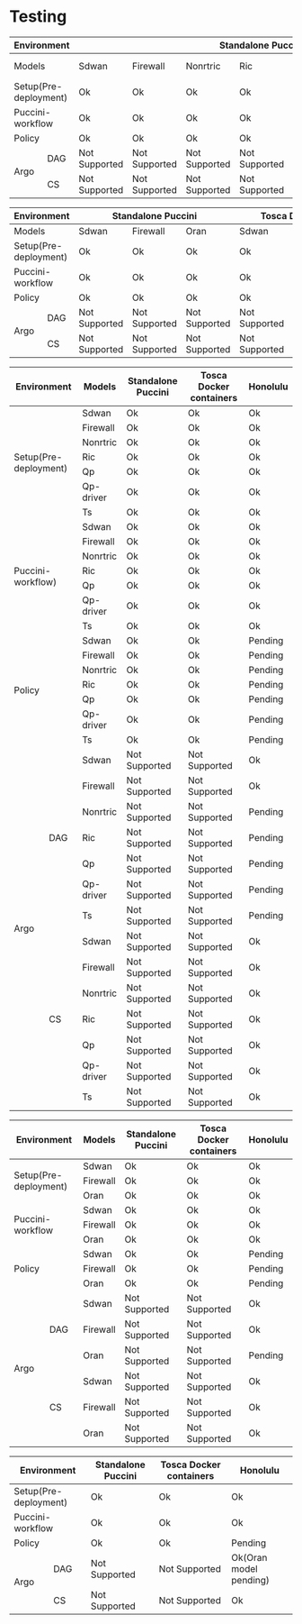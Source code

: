 # Testing

<table>
  <thead>
    <tr>
      <th colspan="2">Environment</th>
      <th colspan="7">Standalone Puccini</th>
      <th colspan="7">Tosca Docker containers</th>
      <th colspan="7">Honolulu</th>
    </tr>
  </thead>
  <tbody>
    <tr>
      <td colspan="2">Models</td>
      <td>Sdwan</td>
      <td>Firewall</td>
      <td>Nonrtric</td>
      <td>Ric</td>
      <td>Qp</td>
      <td>Qp-driver</td>
      <td>Ts</td>
      <td>Sdwan</td>
      <td>Firewall</td>
      <td>Nonrtric</td>
      <td>Ric</td>
      <td>Qp</td>
      <td>Qp-driver</td>
      <td>Ts</td>
      <td>Sdwan</td>
      <td>Firewall</td>
      <td>Nonrtric</td>
      <td>Ric</td>
      <td>Qp</td>
      <td>Qp-driver</td>
      <td>Ts</td>
    </tr>
    <tr>
      <td colspan="2">Setup(Pre-deployment)</td>
      <td>Ok</td>
      <td>Ok</td>
	    <td>Ok</td>
      <td>Ok</td>
      <td>Ok</td>
	    <td>Ok</td>
      <td>Ok</td>
      <td>Ok</td>
	    <td>Ok</td>
      <td>Ok</td>
      <td>Ok</td>
	    <td>Ok</td>
      <td>Ok</td>
      <td>Ok</td>
	    <td>Ok</td>
      <td>Ok</td>
      <td>Ok</td>
	    <td>Ok</td>
      <td>Ok</td>
      <td>Ok</td>
	    <td>Ok</td>
    </tr>
    <tr>
      <td colspan="2">Puccini-workflow</td>
	  <td>Ok</td>
      <td>Ok</td>
	    <td>Ok</td>
      <td>Ok</td>
      <td>Ok</td>
	    <td>Ok</td>
      <td>Ok</td>
      <td>Ok</td>
	    <td>Ok</td>
      <td>Ok</td>
      <td>Ok</td>
	    <td>Ok</td>
      <td>Ok</td>
      <td>Ok</td>
	    <td>Ok</td>
      <td>Ok</td>
      <td>Ok</td>
	    <td>Ok</td>
      <td>Ok</td>
      <td>Ok</td>
	    <td>Ok</td>
    </tr>
    <tr>
      <td colspan="2">Policy</td>
	  <td>Ok</td>
	  <td>Ok</td>
    <td>Ok</td>
	  <td>Ok</td>
    <td>Ok</td>
	  <td>Ok</td>
    <td>Ok</td>
	  <td>Ok</td>
    <td>Ok</td>
	  <td>Ok</td>
    <td>Ok</td>
	  <td>Ok</td>
    <td>Ok</td>
	  <td>Ok</td>
	  <td>Pending</td>
    <td>Pending</td>
    <td>Pending</td>
    <td>Pending</td>
    <td>Pending</td>
    <td>Pending</td>
    <td>Pending</td>
    </tr>
	<tr>
      <td rowspan="2">Argo</td>
	  <td>DAG</td>
	  <td>Not Supported</td>
	  <td>Not Supported</td>
    <td>Not Supported</td>
	  <td>Not Supported</td>
    <td>Not Supported</td>
	  <td>Not Supported</td>
    <td>Not Supported</td>
	  <td>Not Supported</td>
    <td>Not Supported</td>
	  <td>Not Supported</td>
    <td>Not Supported</td>
	  <td>Not Supported</td>
    <td>Not Supported</td>
	  <td>Not Supported</td>
	  <td>Ok</td>
    <td>Ok</td>
    <td>Pending</td>
    <td>Pending</td>
    <td>Pending</td>
    <td>Pending</td>
    <td>Pending</td>
    </tr>
	<tr>
	  <td>CS</td>
	  <td>Not Supported</td>
	  <td>Not Supported</td>
    <td>Not Supported</td>
	  <td>Not Supported</td>
    <td>Not Supported</td>
	  <td>Not Supported</td>
    <td>Not Supported</td>
	  <td>Not Supported</td>
    <td>Not Supported</td>
	  <td>Not Supported</td>
    <td>Not Supported</td>
	  <td>Not Supported</td>
    <td>Not Supported</td>
	  <td>Not Supported</td>
	  <td>Ok</td>
    <td>Ok</td>
    <td>Ok</td>
    <td>Ok</td>
    <td>Ok</td>
    <td>Ok</td>
    <td>Ok</td>
    </tr>
  </tbody>
</table>


<table>
  <thead>
    <tr>
      <th colspan="2">Environment</th>
      <th colspan="3">Standalone Puccini</th>
      <th colspan="3">Tosca Docker containers</th>
	    <th colspan="3">Honolulu</th>
    </tr>
  </thead>
  <tbody>
    <tr>
      <td colspan="2">Models</td>
      <td>Sdwan</td>
      <td>Firewall</td>
      <td>Oran</td>
      <td>Sdwan</td>
      <td>Firewall</td>
      <td>Oran</td>
      <td>Sdwan</td>
      <td>Firewall</td>
      <td>Oran</td>
    </tr>
    <tr>
      <td colspan="2">Setup(Pre-deployment)</td>
      <td>Ok</td>
      <td>Ok</td>
	    <td>Ok</td>
      <td>Ok</td>
      <td>Ok</td>
	    <td>Ok</td>
      <td>Ok</td>
      <td>Ok</td>
	    <td>Ok</td>
    </tr>
    <tr>
      <td colspan="2">Puccini-workflow</td>
	    <td>Ok</td>
      <td>Ok</td>
	    <td>Ok</td>
      <td>Ok</td>
      <td>Ok</td>
	    <td>Ok</td>
      <td>Ok</td>
      <td>Ok</td>
	    <td>Ok</td>
    </tr>
    <tr>
      <td colspan="2">Policy</td>
	  <td>Ok</td>
	  <td>Ok</td>
    <td>Ok</td>
	  <td>Ok</td>
    <td>Ok</td>
	  <td>Ok</td>
	  <td>Pending</td>
    <td>Pending</td>
    <td>Pending</td>
    </tr>
	<tr>
      <td rowspan="2">Argo</td>
	  <td>DAG</td>
	  <td>Not Supported</td>
	  <td>Not Supported</td>
    <td>Not Supported</td>
	  <td>Not Supported</td>
    <td>Not Supported</td>
	  <td>Not Supported</td>
	  <td>Ok</td>
    <td>Ok</td>
    <td>Pending</td>
    </tr>
	<tr>
	  <td>CS</td>
	  <td>Not Supported</td>
	  <td>Not Supported</td>
    <td>Not Supported</td>
	  <td>Not Supported</td>
    <td>Not Supported</td>
	  <td>Not Supported</td>
	  <td>Ok</td>
    <td>Ok</td>
    <td>Ok</td>
    </tr>
  </tbody>
</table>

<table>
  <thead>
    <tr>
      <th colspan="2">Environment</th>
      <th>Models</th>
      <th>Standalone Puccini</th>
      <th>Tosca Docker containers</th>
	  <th>Honolulu</th>
    </tr>
  </thead>
  <tbody>
    <tr>
      <td colspan="2" rowspan="7">Setup(Pre-deployment)</td>
      <td>Sdwan</td>
      <td>Ok</td>
      <td>Ok</td>
      <td>Ok</td>
    </tr>
    <tr>
      <td>Firewall</td>
      <td>Ok</td>
      <td>Ok</td>
      <td>Ok</td>
    </tr>
    <tr>
      <td>Nonrtric</td>
      <td>Ok</td>
      <td>Ok</td>
      <td>Ok</td>
    </tr>
    <tr>
      <td>Ric</td>
      <td>Ok</td>
      <td>Ok</td>
      <td>Ok</td>
    </tr>
    <tr>
      <td>Qp</td>
      <td>Ok</td>
      <td>Ok</td>
      <td>Ok</td>
    </tr>
    <tr>
      <td>Qp-driver</td>
      <td>Ok</td>
      <td>Ok</td>
      <td>Ok</td>
    </tr>
    <tr>
      <td>Ts</td>
      <td>Ok</td>
      <td>Ok</td>
      <td>Ok</td>
    </tr>
    <tr>
      <td colspan="2" rowspan="7">Puccini-workflow)</td>
      <td>Sdwan</td>
      <td>Ok</td>
      <td>Ok</td>
      <td>Ok</td>
    </tr>
    <tr>
      <td>Firewall</td>
      <td>Ok</td>
      <td>Ok</td>
      <td>Ok</td>
    </tr>
    <tr>
      <td>Nonrtric</td>
      <td>Ok</td>
      <td>Ok</td>
      <td>Ok</td>
    </tr>
    <tr>
      <td>Ric</td>
      <td>Ok</td>
      <td>Ok</td>
      <td>Ok</td>
    </tr>
    <tr>
      <td>Qp</td>
      <td>Ok</td>
      <td>Ok</td>
      <td>Ok</td>
    </tr>
    <tr>
      <td>Qp-driver</td>
      <td>Ok</td>
      <td>Ok</td>
      <td>Ok</td>
    </tr>
    <tr>
      <td>Ts</td>
      <td>Ok</td>
      <td>Ok</td>
      <td>Ok</td>
    </tr>
    <tr>
      <td colspan="2" rowspan="7">Policy</td>
      <td>Sdwan</td>
      <td>Ok</td>
      <td>Ok</td>
      <td>Pending</td>
    </tr>
    <tr>
      <td>Firewall</td>
      <td>Ok</td>
      <td>Ok</td>
      <td>Pending</td>
    </tr>
    <tr>
      <td>Nonrtric</td>
      <td>Ok</td>
      <td>Ok</td>
      <td>Pending</td>
    </tr>
    <tr>
      <td>Ric</td>
      <td>Ok</td>
      <td>Ok</td>
      <td>Pending</td>
    </tr>
    <tr>
      <td>Qp</td>
      <td>Ok</td>
      <td>Ok</td>
      <td>Pending</td>
    </tr>
    <tr>
      <td>Qp-driver</td>
      <td>Ok</td>
      <td>Ok</td>
      <td>Pending</td>
    </tr>
    <tr>
      <td>Ts</td>
      <td>Ok</td>
      <td>Ok</td>
      <td>Pending</td>
    </tr>
    <tr>
      <td rowspan="14">Argo</td>
      <td rowspan="7">DAG</td>
      <td>Sdwan</td>
      <td>Not Supported</td>
      <td>Not Supported</td>
      <td>Ok</td>
    </tr>
    <tr>
      <td>Firewall</td>
      <td>Not Supported</td>
      <td>Not Supported</td>
      <td>Ok</td>
    </tr>
    <tr>
      <td>Nonrtric</td>
      <td>Not Supported</td>
      <td>Not Supported</td>
      <td>Pending</td>
    </tr>
    <tr>
      <td>Ric</td>
      <td>Not Supported</td>
      <td>Not Supported</td>
      <td>Pending</td>
    </tr>
    <tr>
      <td>Qp</td>
      <td>Not Supported</td>
      <td>Not Supported</td>
      <td>Pending</td>
    </tr>
    <tr>
      <td>Qp-driver</td>
      <td>Not Supported</td>
      <td>Not Supported</td>
      <td>Pending</td>
    </tr>
    <tr>
      <td>Ts</td>
      <td>Not Supported</td>
      <td>Not Supported</td>
      <td>Pending</td>
    </tr>
    <tr>
      <td rowspan="7">CS</td>
      <td>Sdwan</td>
      <td>Not Supported</td>
      <td>Not Supported</td>
      <td>Ok</td>
    </tr>
    <tr>
      <td>Firewall</td>
      <td>Not Supported</td>
      <td>Not Supported</td>
      <td>Ok</td>
    </tr>
    <tr>
      <td>Nonrtric</td>
      <td>Not Supported</td>
      <td>Not Supported</td>
      <td>Ok</td>
    </tr>
    <tr>
      <td>Ric</td>
      <td>Not Supported</td>
      <td>Not Supported</td>
      <td>Ok</td>
    </tr>
    <tr>
      <td>Qp</td>
      <td>Not Supported</td>
      <td>Not Supported</td>
      <td>Ok</td>
    </tr>
    <tr>
      <td>Qp-driver</td>
      <td>Not Supported</td>
      <td>Not Supported</td>
      <td>Ok</td>
    </tr>
    <tr>
      <td>Ts</td>
      <td>Not Supported</td>
      <td>Not Supported</td>
      <td>Ok</td>
    </tr>

  </tbody>
</table>

<table>
  <thead>
    <tr>
      <th colspan="2">Environment</th>
      <th>Models</th>
      <th>Standalone Puccini</th>
      <th>Tosca Docker containers</th>
	  <th>Honolulu</th>
    </tr>
  </thead>
  <tbody>
    <tr>
      <td colspan="2" rowspan="3">Setup(Pre-deployment)</td>
      <td>Sdwan</td>
      <td>Ok</td>
      <td>Ok</td>
      <td>Ok</td>
    </tr>
    <tr>
      <td>Firewall</td>
      <td>Ok</td>
      <td>Ok</td>
      <td>Ok</td>
    </tr>
    <tr>
      <td>Oran</td>
      <td>Ok</td>
      <td>Ok</td>
      <td>Ok</td>
    </tr>
    <tr>
      <td colspan="2" rowspan="3">Puccini-workflow</td>
      <td>Sdwan</td>
      <td>Ok</td>
      <td>Ok</td>
      <td>Ok</td>
    </tr>
    <tr>
      <td>Firewall</td>
      <td>Ok</td>
      <td>Ok</td>
      <td>Ok</td>
    </tr>
    <tr>
      <td>Oran</td>
      <td>Ok</td>
      <td>Ok</td>
      <td>Ok</td>
    </tr>
    <tr>
      <td colspan="2" rowspan="3">Policy</td>
      <td>Sdwan</td>
      <td>Ok</td>
      <td>Ok</td>
      <td>Pending</td>
    </tr>
    <tr>
      <td>Firewall</td>
      <td>Ok</td>
      <td>Ok</td>
      <td>Pending</td>
    </tr>
    <tr>
      <td>Oran</td>
      <td>Ok</td>
      <td>Ok</td>
      <td>Pending</td>
    </tr>
    <tr>
      <td rowspan="6">Argo</td>
      <td rowspan="3">DAG</td>
      <td>Sdwan</td>
      <td>Not Supported</td>
      <td>Not Supported</td>
      <td>Ok</td>
    </tr>
    <tr>
      <td>Firewall</td>
      <td>Not Supported</td>
      <td>Not Supported</td>
      <td>Ok</td>
    </tr>
    <tr>
      <td>Oran</td>
      <td>Not Supported</td>
      <td>Not Supported</td>
      <td>Pending</td>
    </tr>
    <tr>
      <td rowspan="3">CS</td>
      <td>Sdwan</td>
      <td>Not Supported</td>
      <td>Not Supported</td>
      <td>Ok</td>
    </tr>
    <tr>
      <td>Firewall</td>
      <td>Not Supported</td>
      <td>Not Supported</td>
      <td>Ok</td>
    </tr>
    <tr>
      <td>Oran</td>
      <td>Not Supported</td>
      <td>Not Supported</td>
      <td>Ok</td>
    </tr>
  </tbody>
</table>

<table>
  <thead>
    <tr>
      <th colspan="2">Environment</th>
      <th>Standalone Puccini</th>
      <th>Tosca Docker containers</th>
	  <th>Honolulu</th>
    </tr>
  </thead>
  <tbody>
    <tr>
      <td colspan="2">Setup(Pre-deployment)</td>
      <td>Ok</td>
      <td>Ok</td>
	  <td>Ok</td>
    </tr>
    <tr>
      <td colspan="2">Puccini-workflow</td>
	  <td>Ok</td>
	  <td>Ok</td>
	  <td>Ok</td>
    </tr>
    <tr>
      <td colspan="2">Policy</td>
	  <td>Ok</td>
	  <td>Ok</td>
	  <td>Pending</td>
    </tr>
	<tr>
      <td rowspan="2">Argo</td>
	  <td>DAG</td>
	  <td>Not Supported</td>
	  <td>Not Supported</td>
	  <td>Ok(Oran model pending)</td>
    </tr>
	<tr>
	  <td>CS</td>
	  <td>Not Supported</td>
	  <td>Not Supported</td>
	  <td>Ok</td>
    </tr>
  </tbody>
</table>
